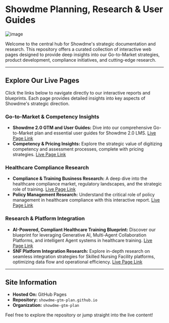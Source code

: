 # Showdme Planning, Research & User Guides

![image](https://github.com/user-attachments/assets/c5ef9612-9364-425b-98f6-5056e9a80ba1)


Welcome to the central hub for Showdme's strategic documentation and research. This repository offers a curated collection of interactive web pages designed to provide deep insights into our Go-to-Market strategies, product development, compliance initiatives, and cutting-edge research.

---

## Explore Our Live Pages

Click the links below to navigate directly to our interactive reports and blueprints. Each page provides detailed insights into key aspects of Showdme's strategic direction.

### Go-to-Market & Competency Insights

* **Showdme 2.0 GTM and User Guides:** Dive into our comprehensive Go-to-Market plan and essential user guides for Showdme 2.0 LMS. [Live Page Link](https://showdme-gtm-plan.github.io/Showdme%20GTM%20Plan%20-%20Main%20Page.html)
* **Competency & Pricing Insights:** Explore the strategic value of digitizing competency and assessment processes, complete with pricing strategies. [Live Page Link](https://showdme-gtm-plan.github.io/Comptency%20and%20Pricing%20Insights.html)

### Healthcare Compliance Research

* **Compliance & Training Business Research:** A deep dive into the healthcare compliance market, regulatory landscapes, and the strategic role of training. [Live Page Link](https://showdme-gtm-plan.github.io/Compliance%20-%20Research%20v2%20-%20Copy.html)
* **Policy Management Research:** Understand the critical role of policy management in healthcare compliance with this interactive report. [Live Page Link](https://showdme-gtm-plan.github.io/Policy%20Management%20Research.html)

### Research & Platform Integration

* **AI-Powered, Compliant Healthcare Training Blueprint:** Discover our blueprint for leveraging Generative AI, Multi-Agent Collaboration Platforms, and intelligent Agent systems in healthcare training. [Live Page Link](https://showdme-gtm-plan.github.io/AI-Powered,%20Compliant%20Healthcare%20Training%20Blueprint.html)
* **SNF Platform Integration Research:** Explore in-depth research on seamless integration strategies for Skilled Nursing Facility platforms, optimizing data flow and operational efficiency. [Live Page Link](https://showdme-gtm-plan.github.io/SNF%20Platform%20Integration%20Research.html)

---

## Site Information

* **Hosted On:** GitHub Pages
* **Repository:** `showdme-gtm-plan.github.io`
* **Organization:** `showdme-gtm-plan`

Feel free to explore the repository or jump straight into the live content!
